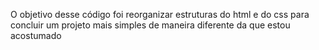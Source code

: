 O objetivo desse código foi reorganizar estruturas do html e do css para concluir um projeto mais simples de maneira diferente da que estou acostumado
